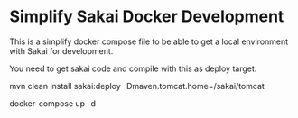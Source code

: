 Simplify Sakai Docker Development
==========

This is a simplify docker compose file to be able to get a local environment with Sakai for development.

You need to get sakai code and compile with this as deploy target.

mvn clean install sakai:deploy -Dmaven.tomcat.home=<docker-sakai>/sakai/tomcat

docker-compose up -d
